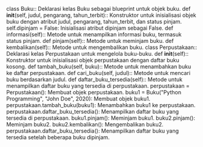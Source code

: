 class Buku:: Deklarasi kelas Buku sebagai blueprint untuk objek buku.
def __init__(self, judul, pengarang, tahun_terbit):: Konstruktor untuk inisialisasi objek buku dengan atribut judul, pengarang, tahun_terbit, dan status pinjam.
self.dipinjam = False: Inisialisasi atribut dipinjam sebagai False.
def informasi(self):: Metode untuk menampilkan informasi buku, termasuk status pinjam.
def pinjam(self):: Metode untuk meminjam buku.
def kembalikan(self):: Metode untuk mengembalikan buku.
class Perpustakaan:: Deklarasi kelas Perpustakaan untuk mengelola buku-buku.
def __init__(self):: Konstruktor untuk inisialisasi objek perpustakaan dengan daftar buku kosong.
def tambah_buku(self, buku):: Metode untuk menambahkan buku ke daftar perpustakaan.
def cari_buku(self, judul):: Metode untuk mencari buku berdasarkan judul.
def daftar_buku_tersedia(self):: Metode untuk menampilkan daftar buku yang tersedia di perpustakaan.
perpustakaan = Perpustakaan(): Membuat objek perpustakaan.
buku1 = Buku("Python Programming", "John Doe", 2020): Membuat objek buku1.
perpustakaan.tambah_buku(buku1): Menambahkan buku1 ke perpustakaan.
perpustakaan.daftar_buku_tersedia(): Menampilkan daftar buku yang tersedia di perpustakaan.
buku1.pinjam(): Meminjam buku1.
buku2.pinjam(): Meminjam buku2.
buku2.kembalikan(): Mengembalikan buku2.
perpustakaan.daftar_buku_tersedia(): Menampilkan daftar buku yang tersedia setelah beberapa buku dipinjam.